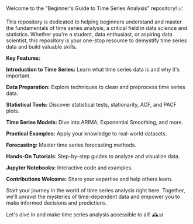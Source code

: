Welcome to the "Beginner's Guide to Time Series Analysis" repository! 📈

This repository is dedicated to helping beginners understand and master the fundamentals of time series analysis, a critical field in data science and statistics. Whether you're a student, data enthusiast, or aspiring data scientist, this repository is your one-stop resource to demystify time series data and build valuable skills.

**Key Features:**

**Introduction to Time Series:** Learn what time series data is and why it's important.

**Data Preparation:** Explore techniques to clean and preprocess time series data.

**Statistical Tools:** Discover statistical tests, stationarity, ACF, and PACF plots.

**Time Series Models:** Dive into ARIMA, Exponential Smoothing, and more.

**Practical Examples:** Apply your knowledge to real-world datasets.

**Forecasting:** Master time series forecasting methods.

**Hands-On Tutorials**: Step-by-step guides to analyze and visualize data.

**Jupyter Notebooks:** Interactive code and examples.

**Contributions Welcome:** Share your expertise and help others learn.

Start your journey in the world of time series analysis right here. Together, we'll unravel the mysteries of time-dependent data and empower you to make informed decisions and predictions.

Let's dive in and make time series analysis accessible to all! 🕰️📊
